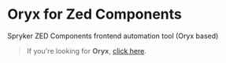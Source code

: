 # Oryx for Zed Components

Spryker ZED Components frontend automation tool (Oryx based)

> If you're looking for **Oryx**, [click here](https://github.com/spryker/oryx).
